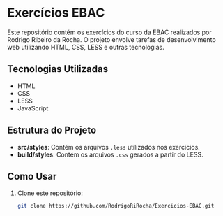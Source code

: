 # Exercícios EBAC

Este repositório contém os exercícios do curso da EBAC realizados por Rodrigo Ribeiro da Rocha. O projeto envolve tarefas de desenvolvimento web utilizando HTML, CSS, LESS e outras tecnologias.

## Tecnologias Utilizadas

- HTML
- CSS
- LESS
- JavaScript

## Estrutura do Projeto

- **src/styles**: Contém os arquivos `.less` utilizados nos exercícios.
- **build/styles**: Contém os arquivos `.css` gerados a partir do LESS.

## Como Usar

1. Clone este repositório:

   ```bash
   git clone https://github.com/RodrigoRiRocha/Exercicios-EBAC.git
